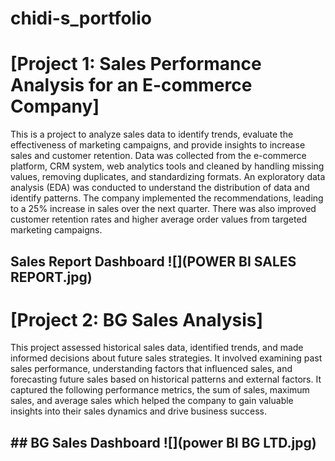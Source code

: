 # chidi-s_portfolio
# [Project 1: Sales Performance Analysis for an E-commerce Company]
This is a project to analyze sales data to identify trends, evaluate the effectiveness of marketing campaigns, and provide insights to increase sales and customer retention. Data was collected from the e-commerce platform, CRM system, web analytics tools and cleaned by handling missing values, removing duplicates, and standardizing formats. An exploratory data analysis (EDA) was conducted to understand the distribution of data and identify patterns. The company implemented the recommendations, leading to a 25% increase in sales over the next quarter. There was also improved customer retention rates and higher average order values from targeted marketing campaigns.
## Sales Report Dashboard ![](POWER BI SALES REPORT.jpg)
# [Project 2: BG Sales Analysis]
This project assessed historical sales data, identified trends, and made informed decisions about future sales strategies. It involved examining past sales performance, understanding factors that influenced sales, and forecasting future sales based on historical patterns and external factors. It captured the following performance metrics, the sum of sales, maximum sales, and average sales which helped the company to gain valuable insights into their sales dynamics and drive business success.
## ## BG Sales Dashboard ![](power BI BG LTD.jpg)








